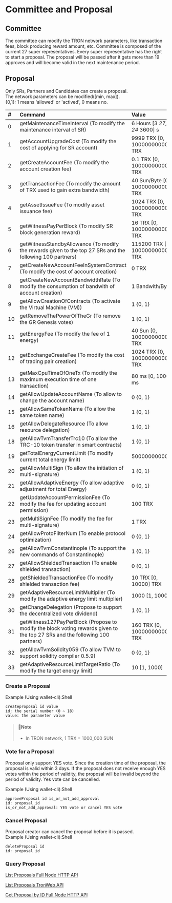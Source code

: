 # Committee and Proposal

## Committee

The committee can modify the TRON network parameters, like transaction fees, block producing reward amount, etc. Committee is composed of the current 27 super representatives. Every super representative has the right to start a proposal. The proposal will be passed after it gets more than 19 approves and will become valid in the next maintenance period.

## Proposal

Only SRs, Partners and Candidates can create a proposal.  
The network parameters can be modified\(\[min, max\]\).  
{0,1}: 1 means 'allowed' or 'actived', 0 means no.

| \# | Command | Value |
| :--- | :--- | :--- |
| 0 | getMaintenanceTimeInterval \(To modify the maintenance interval of SR\) | 6 Hours \[3 _27, 24_ 3600\] s |
| 1 | getAccountUpgradeCost \(To modify the cost of applying for SR account\) | 9999 TRX \[0, 100000000000\] TRX |
| 2 | getCreateAccountFee \(To modify the account creation fee\) | 0.1 TRX \[0, 100000000000\] TRX |
| 3 | getTransactionFee \(To modify the amount of TRX used to gain extra bandwidth\) | 40 Sun/Byte \[0, 100000000000\] TRX |
| 4 | getAssetIssueFee \(To modify asset issuance fee\) | 1024 TRX \[0, 100000000000\] TRX |
| 5 | getWitnessPayPerBlock \(To modify SR block generation reward\) | 16 TRX \[0, 100000000000\] TRX |
| 6 | getWitnessStandbyAllowance \(To modify the rewards given to the top 27 SRs and the following 100 partners\) | 115200 TRX \[0, 100000000000\] TRX |
| 7 | getCreateNewAccountFeeInSystemContract \(To modify the cost of account creation\) | 0 TRX |
| 8 | getCreateNewAccountBandwidthRate \(To modify the consumption of bandwith of account creation\) | 1 Bandwith/Byte |
| 9 | getAllowCreationOfContracts \(To activate the Virtual Machine \(VM\)\) | 1 {0, 1} |
| 10 | getRemoveThePowerOfTheGr \(To remove the GR Genesis votes\) | 1 {0, 1} |
| 11 | getEnergyFee \(To modify the fee of 1 energy\) | 40 Sun \[0, 100000000000\] TRX |
| 12 | getExchangeCreateFee \(To modify the cost of trading pair creation\) | 1024 TRX \[0, 100000000000\] TRX |
| 13 | getMaxCpuTimeOfOneTx \(To modify the maximum execution time of one transaction\) | 80 ms \[0, 1000\] ms |
| 14 | getAllowUpdateAccountName \(To allow to change the account name\) | 0 {0, 1} |
| 15 | getAllowSameTokenName \(To allow the same token name\) | 1 {0, 1} |
| 16 | getAllowDelegateResource \(To allow resource delegation\) | 1 {0, 1} |
| 18 | getAllowTvmTransferTrc10 \(To allow the TRC-10 token transfer in smart contracts\) | 1 {0, 1} |
| 19 | getTotalEnergyCurrentLimit \(To modify current total energy limit\) | 50000000000 |
| 20 | getAllowMultiSign \(To allow the initiation of multi-signature\) | 1 {0, 1} |
| 21 | getAllowAdaptiveEnergy \(To allow adaptive adjustment for total Energy\) | 0 {0, 1} |
| 22 | getUpdateAccountPermissionFee \(To modify the fee for updating account permission\) | 100 TRX |
| 23 | getMultiSignFee \(To modify the fee for multi-signature\) | 1 TRX |
| 24 | getAllowProtoFilterNum \(To enable protocol optimization\) | 0 {0, 1} |
| 26 | getAllowTvmConstantinople \(To support the new commands of Constantinople\) | 1 {0, 1} |
| 27 | getAllowShieldedTransaction \(To enable shielded transaction\) | 0 {0, 1} |
| 28 | getShieldedTransactionFee \(To modify shielded transaction fee\) | 10 TRX \[0, 10000\] TRX |
| 29 | getAdaptiveResourceLimitMultiplier \(To modify the adaptive energy limit multiplier\) | 1000 \[1, 10000\] |
| 30 | getChangeDelegation \(Propose to support the decentralized vote dividend\) | 1 {0, 1} |
| 31 | getWitness127PayPerBlock \(Propose to modify the block voting rewards given to the top 27 SRs and the following 100 partners\) | 160 TRX \[0, 100000000000\] TRX |
| 32 | getAllowTvmSolidity059 \(To allow TVM to support solidity compiler 0.5.9\) | 0 {0, 1} |
| 33 | getAdaptiveResourceLimitTargetRatio \(To modify the target energy limit\) | 10 \[1, 1000\] |

### Create a Proposal

Example \(Using wallet-cli\):Shell

```text
createproposal id value  
id: the serial number (0 ~ 18)  
value: the parameter value
```

> #### 📘Note
>
> * In TRON network, 1 TRX = 1000\_000 SUN

### Vote for a Proposal

Proposal only support YES vote. Since the creation time of the proposal, the proposal is valid within 3 days. If the proposal does not receive enough YES votes within the period of validity, the proposal will be invalid beyond the period of validity. Yes vote can be cancelled.

Example \(Using wallet-cli\):Shell

```text
approveProposal id is_or_not_add_approval
id: proposal id  
is_or_not_add_approval: YES vote or cancel YES vote
```

### Cancel Proposal

Proposal creator can cancel the proposal before it is passed.  
Example \(Using wallet-cli\):Shell

```text
deleteProposal id
id: proposal id
```

### Query Proposal

[List Proposals Full Node HTTP API](https://developers.tron.network/reference#walletlistproposals)

[List Proposals TronWeb API](https://developers.tron.network/reference#listproposals)

[Get Proposal by ID Full Node HTTP API](https://developers.tron.network/reference#walletgetproposalbyid)  


